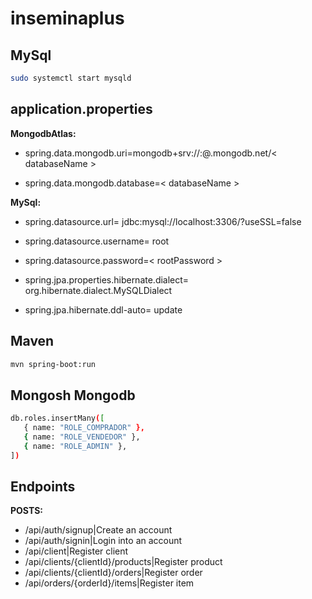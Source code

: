 # inseminaplus

## MySql
```bash
sudo systemctl start mysqld
```
## application.properties

**MongodbAtlas:**

   * spring.data.mongodb.uri=mongodb+srv://<username>:<password>@<clusterName>.mongodb.net/< databaseName >

   * spring.data.mongodb.database=< databaseName >

**MySql:**
   * spring.datasource.url= jdbc:mysql://localhost:3306/<database ame>?useSSL=false
   
   * spring.datasource.username= root
   
   * spring.datasource.password=< rootPassword >
   
   * spring.jpa.properties.hibernate.dialect= org.hibernate.dialect.MySQLDialect
   
   * spring.jpa.hibernate.ddl-auto= update

## Maven
```bash
mvn spring-boot:run
```
## Mongosh Mongodb
```bash
db.roles.insertMany([
   { name: "ROLE_COMPRADOR" },
   { name: "ROLE_VENDEDOR" },
   { name: "ROLE_ADMIN" },
])
```
## Endpoints

**POSTS:**
* /api/auth/signup|Create an account
* /api/auth/signin|Login into an account
* /api/client|Register client
* /api/clients/{clientId}/products|Register product
* /api/clients/{clientId}/orders|Register order
* /api/orders/{orderId}/items|Register item





